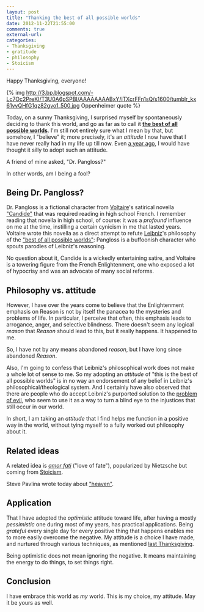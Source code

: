 ```yaml
---
layout: post
title: "Thanking the best of all possible worlds"
date: 2012-11-22T21:55:00
comments: true
external-url: 
categories: 
- Thanksgiving
- gratitude
- philosophy
- Stoicism
---
```

Happy Thanksgiving, everyone!

{% img http://3.bp.blogspot.com/-Lc7Oc2PreKI/T3U0A6pSPBI/AAAAAAAABxY/iTXcrFFn1sQ/s1600/tumblr_kx61vvQHfG1qz82gvo1_500.jpg Oppenheimer quote %}

Today, on a sunny Thanksgiving, I surprised myself by spontaneously deciding to thank this world, and go as far as to call it [**the best of all possible worlds**](http://en.wikipedia.org/wiki/Best_of_all_possible_worlds). I'm still not entirely sure what I mean by that, but somehow, I "believe" it; more precisely, it's an *attitude* I now have that I have never really had in my life up till now. Even [a year ago](/blog/2011/11/23/every-day-is-thanksgiving/), I would have thought it silly to adopt such an attitude.

A friend of mine asked, "Dr. Pangloss?"

In other words, am I being a fool?

<!--more-->

## Being Dr. Pangloss?

Dr. Pangloss is a fictional character from [Voltaire](http://en.wikipedia.org/wiki/Voltaire)'s satirical novella ["Candide"](http://en.wikipedia.org/wiki/Candide) that was required reading in high school French. I remember reading that novella in high school, of course: it was a *profound* influence on me at the time, instilling a certain cynicism in me that lasted years. Voltaire wrote this novella as a direct attempt to refute [Leibniz](http://en.wikipedia.org/wiki/Gottfried_Wilhelm_Leibniz)'s philosophy of the ["best of all possible worlds"](http://en.wikipedia.org/wiki/Best_of_all_possible_worlds): Pangloss is a buffoonish character who spouts parodies of Leibniz's reasoning.

No question about it, Candide is a wickedly entertaining satire, and Voltaire is a towering figure from the French Enlightenment, one who exposed a lot of hypocrisy and was an advocate of many social reforms.

## Philosophy vs. attitude

However, I have over the years come to believe that the Enlightenment emphasis on Reason is not by itself the panacea to the mysteries and problems of life. In particular, I perceive that often, this emphasis leads to arrogance, anger, and selective blindness. There doesn't seem any logical *reason* that *Reason* should lead to this, but it really happens. It happened to me.

So, I have not by any means abandoned *reason*, but I have long since abandoned *Reason*.

Also, I'm going to confess that Leibniz's philosophical work does not make a whole lot of sense to me. So my adopting an *attitude* of "this is the best of all possible worlds" is in no way an endorsement of any belief in Leibniz's philosophical/theological system. And I certainly have also observed that there are people who do accept Leibniz's purported solution to the [problem of evil](http://en.wikipedia.org/wiki/Problem_of_evil), who seem to use it as a way to turn a blind eye to the injustices that still occur in our world.

In short, I am taking an *attitude* that I find helps me function in a positive way in the world, without tying myself to a fully worked out philosophy about it.

## Related ideas

A related idea is [*amor fati*](http://en.wikipedia.org/wiki/Amor_fati) ("love of fate"), popularized by Nietzsche but coming from [Stoicism](http://en.wikipedia.org/wiki/Stoicism).

Steve Pavlina wrote today about ["heaven"](http://www.stevepavlina.com/blog/2012/11/this-is-heaven/).

## Application

That I have adopted the *optimistic* attitude toward life, after having a mostly *pessimistic* one during most of my years, has practical applications. Being *grateful* every single day for every positive thing that happens enables me to more easily overcome the negative. My attitude is a choice I have made, and nurtured through various techniques, as mentioned [last Thanksgiving](/blog/2011/11/23/every-day-is-thanksgiving/).

Being optimistic does not mean ignoring the negative. It means maintaining the energy to do things, to set things right.

## Conclusion

I have embrace this world as *my* world. This is my choice, my attitude. May it be yours as well.
